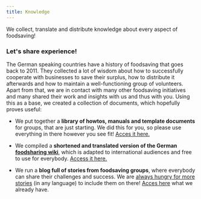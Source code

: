```yaml
---
title: Knowledge
---
```


<div class="sample-content"><div class="info-box"><div class="fa fa-box fa-folder-open float-left"></div><p>We collect, translate and distribute knowledge about every aspect of foodsaving!</p></div></div>

### Let's share experience!
The German speaking countries have a history of foodsaving that goes back to 2011. They collected a lot of wisdom about how to successfully cooperate with businesses to save their surplus, how to distribute it afterwards and how to maintain a well-functioning group of volunteers. Apart from that, we are in contact with many other foodsaving initiatives and many shared their work and insights with us and thus with you. Using this as a base, we created a collection of documents, which hopefully proves useful:

* We put together a **library of howtos, manuals and template documents** for groups, that are just starting. We did this for you, so please use everything in there however you see fit! <a href="https://yunity.atlassian.net/wiki/spaces/FSINT/pages/50069535/Material+to+get+started" target="_blank">Acces it here.</a>

* We compiled a **shortened and translated version of the German <a href="https://wiki.foodsharing.de/Hauptseite" target="_blank">foodsharing wiki</a>**, which is adapted to international audiences and free to use for everybody. <a href="https://yunity.atlassian.net/wiki/spaces/FSINT/pages/41812111/foodsharing+Wiki+for+International+Audiences" target="_blank">Access it here.</a>

* We run a **blog full of stories from foodsaving groups**, where everybody can share their challenges and success. We are <a href="mailto:foodsaving@yunity.org" target="_blank">always hungry for more stories</a> (in any language) to include them on there! <a href="https://foodsaving.today" target="_blank">Acces here</a> what we already have.
